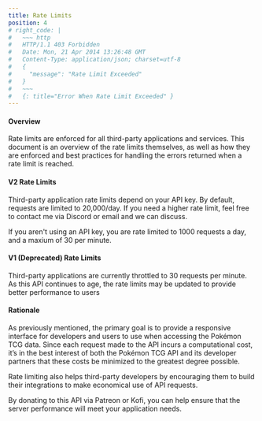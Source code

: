 ```yaml
---
title: Rate Limits
position: 4
# right_code: |
#   ~~~ http
#   HTTP/1.1 403 Forbidden
#   Date: Mon, 21 Apr 2014 13:26:48 GMT
#   Content-Type: application/json; charset=utf-8
#   {
#     "message": "Rate Limit Exceeded"
#   }
#   ~~~
#   {: title="Error When Rate Limit Exceeded" }
---
```


#### Overview

Rate limits are enforced for all third-party applications and services. This document is an overview of the rate limits themselves, as well as how they are enforced and best practices for handling the errors returned when a rate limit is reached.

#### V2 Rate Limits

Third-party application rate limits depend on your API key. By default, requests are limited to 20,000/day.
If you need a higher rate limit, feel free to contact me via Discord or email and we can discuss.

If you aren't using an API key, you are rate limited to 1000 requests a day, and a maxium of 30 per minute.

#### V1 (Deprecated) Rate Limits

Third-party applications are currently throttled to 30 requests per minute. As this API continues to age, the rate limits may be updated to provide better performance to users

#### Rationale

As previously mentioned, the primary goal is to provide a responsive interface for developers and users to use when accessing the Pokémon TCG data. Since each request made to the API incurs a computational cost, it’s in the best interest of both the Pokémon TCG API and its developer partners that these costs be minimized to the greatest degree possible.

Rate limiting also helps third-party developers by encouraging them to build their integrations to make economical use of API requests.

By donating to this API via Patreon or Kofi, you can help ensure that the server performance will meet your application needs.